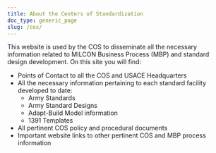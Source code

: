 ```yaml
---
title: About the Centers of Standardization
doc_type: generic_page
slug: /cos/
---
```


This website is used by the COS to disseminate all the necessary information related to MILCON Business Process (MBP) and standard design development. On this site you will find:

- Points of Contact to all the COS and USACE Headquarters
- All the necessary information pertaining to each standard facility developed to date:
  - Army Standards
  - Army Standard Designs
  - Adapt-Build Model information
  - 1391 Templates
- All pertinent COS policy and procedural documents
- Important website links to other pertinent COS and MBP process information
